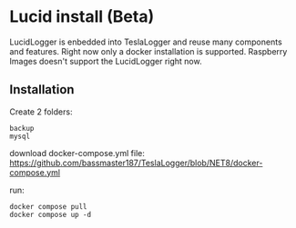 # Lucid install (Beta)

LucidLogger is enbedded into TeslaLogger and reuse many components and features. Right now only a docker installation is supported. Raspberry Images doesn't support the LucidLogger right now.

## Installation
Create 2 folders:
```
backup
mysql
```
download docker-compose.yml file: https://github.com/bassmaster187/TeslaLogger/blob/NET8/docker-compose.yml

run:
```
docker compose pull
docker compose up -d
```

